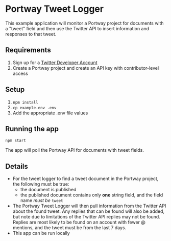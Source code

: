 # Portway Tweet Logger

This example application will monitor a Portway project for documents with a "tweet" field and then use the Twitter API to insert information and responses to that tweet.

## Requirements
1. Sign up for a [Twitter Developer Account](https://developer.twitter.com/en.html)
1. Create a Portway project and create an API key with contributor-level access

## Setup
1. `npm install`
1. `cp example.env .env`
1. Add the appropriate .env file values

## Running the app
`npm start`

The app will poll the Portway API for documents with tweet fields.

## Details

- For the tweet logger to find a tweet document in the Portway project, the following must be true:
  - the document is published
  - the published document contains only **one** string field, and the field name _must be_ `tweet`
- The Portway Tweet Logger will then pull information from the Twitter API about the found tweet. Any replies that can be found will also be added, but note due to limitations of the Twitter API replies may not be found. Replies are most likely to be found on an account with fewer @ mentions, and the tweet must be from the last 7 days.
- This app can be run locally

